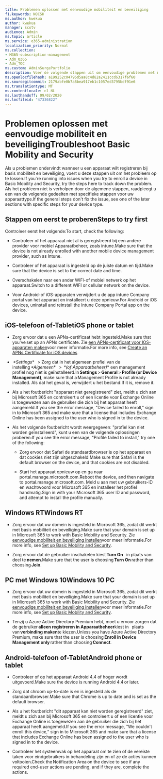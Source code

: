 ```yaml
---
title: Problemen oplossen met eenvoudige mobiliteit en beveiliging
f1.keywords: NOCSH
ms.author: kwekua
author: kwekua
manager: scotv
audience: Admin
ms.topic: article
ms.service: o365-administration
localization_priority: Normal
ms.collection:
- M365-subscription-management
- Adm_O365
- Adm_TOC
ms.custom: AdminSurgePortfolio
description: Voer de volgende stappen uit om eenvoudige problemen met mobiliteit en beveiliging op te sporen
ms.openlocfilehash: a199252c04796d5aa8c4d82a2411ccd6317f6f60
ms.sourcegitcommit: 2179abfe0b7a8bea917eb1c1057ed3795bdf91e6
ms.translationtype: MT
ms.contentlocale: nl-NL
ms.lasthandoff: 09/02/2020
ms.locfileid: "47336822"
---
```

# <a name="troubleshoot-basic-mobility-and-security"></a><span data-ttu-id="b5e00-103">Problemen oplossen met eenvoudige mobiliteit en beveiliging</span><span class="sxs-lookup"><span data-stu-id="b5e00-103">Troubleshoot Basic Mobility and Security</span></span>

<span data-ttu-id="b5e00-104">Als u problemen ondervindt wanneer u een apparaat wilt registreren bij basis mobiliteit en beveiliging, voert u deze stappen uit om het probleem op te lossen.</span><span class="sxs-lookup"><span data-stu-id="b5e00-104">If you're running into issues when you try to enroll a device in Basic Mobility and Security, try the steps here to track down the problem.</span></span> <span data-ttu-id="b5e00-105">Als het probleem niet is verholpen door de algemene stappen, raadpleegt u een van de volgende gedeelten met specifieke stappen voor uw apparaattype.</span><span class="sxs-lookup"><span data-stu-id="b5e00-105">If the general steps don't fix the issue, see one of the later sections with specific steps for your device type.</span></span>

## <a name="steps-to-try-first"></a><span data-ttu-id="b5e00-106">Stappen om eerst te proberen</span><span class="sxs-lookup"><span data-stu-id="b5e00-106">Steps to try first</span></span>

<span data-ttu-id="b5e00-107">Controleer eerst het volgende:</span><span class="sxs-lookup"><span data-stu-id="b5e00-107">To start, check the following:</span></span>

- <span data-ttu-id="b5e00-108">Controleer of het apparaat niet al is geregistreerd bij een andere provider voor mobiel Apparaatbeheer, zoals intune.</span><span class="sxs-lookup"><span data-stu-id="b5e00-108">Make sure that the device is not already enrolled with another mobile device management provider, such as Intune.</span></span>
    
- <span data-ttu-id="b5e00-109">Controleer of het apparaat is ingesteld op de juiste datum en tijd.</span><span class="sxs-lookup"><span data-stu-id="b5e00-109">Make sure that the device is set to the correct date and time.</span></span>
    
- <span data-ttu-id="b5e00-110">Overschakelen naar een ander WIFI-of mobiel netwerk op het apparaat.</span><span class="sxs-lookup"><span data-stu-id="b5e00-110">Switch to a different WIFI or cellular network on the device.</span></span>
    
- <span data-ttu-id="b5e00-111">Voor Android-of iOS-apparaten verwijdert u de app intune Company portal van het apparaat en installeert u deze opnieuw.</span><span class="sxs-lookup"><span data-stu-id="b5e00-111">For Android or iOS devices, uninstall and reinstall the Intune Company Portal app on the device.</span></span> 

## <a name="ios-phone-or-tablet"></a><span data-ttu-id="b5e00-112">iOS-telefoon of-Tablet</span><span class="sxs-lookup"><span data-stu-id="b5e00-112">iOS phone or tablet</span></span>

- <span data-ttu-id="b5e00-113">Zorg ervoor dat u een APNs-certificaat hebt ingesteld.</span><span class="sxs-lookup"><span data-stu-id="b5e00-113">Make sure that you've set up an APNs certificate.</span></span> <span data-ttu-id="b5e00-114">Zie [een APNs-certificaat voor IOS-apparaten maken](create-an-apns-certificate-for-ios-devices.md)voor meer informatie.</span><span class="sxs-lookup"><span data-stu-id="b5e00-114">For more info, see [Create an APNs Certificate for iOS devices](create-an-apns-certificate-for-ios-devices.md).</span></span>
    
- <span data-ttu-id="b5e00-115"> *\*Settings**   > Zorg dat in het algemeen profiel van de instelling *\*Algemeen**   >  *\*(of Apparaatbeheer)** een management profiel nog niet is geïnstalleerd.</span><span class="sxs-lookup"><span data-stu-id="b5e00-115">In **Settings** > **General** > **Profile (or Device Management)**, make sure that a Management Profile is not already installed.</span></span> <span data-ttu-id="b5e00-116">Als dat het geval is, verwijdert u het bestand.</span><span class="sxs-lookup"><span data-stu-id="b5e00-116">If it is, remove it.</span></span>
    
- <span data-ttu-id="b5e00-117">Als u het foutbericht "apparaat niet geregistreerd" ziet, meldt u zich aan bij Microsoft 365 en controleert u of een licentie voor Exchange Online is toegewezen aan de gebruiker die zich bij het apparaat heeft aangemeld.</span><span class="sxs-lookup"><span data-stu-id="b5e00-117">If you see the error message, "Device failed to enroll," sign in to Microsoft 365 and make sure that a license that includes Exchange Online has been assigned to the user who is signed in to the device.</span></span>
    
- <span data-ttu-id="b5e00-118">Als het volgende foutbericht wordt weergegeven: "profiel kan niet worden geïnstalleerd", kunt u een van de volgende oplossingen proberen:</span><span class="sxs-lookup"><span data-stu-id="b5e00-118">If you see the error message, "Profile failed to install," try one of the following:</span></span>
    
    - <span data-ttu-id="b5e00-119">Zorg ervoor dat Safari de standaardbrowser is op het apparaat en dat cookies niet zijn uitgeschakeld.</span><span class="sxs-lookup"><span data-stu-id="b5e00-119">Make sure that Safari is the default browser on the device, and that cookies are not disabled.</span></span>
    
    - <span data-ttu-id="b5e00-120">Start het apparaat opnieuw op en ga naar portal.manage.microsoft.com.</span><span class="sxs-lookup"><span data-stu-id="b5e00-120">Reboot the device, and then navigate to portal.manage.microsoft.com.</span></span> <span data-ttu-id="b5e00-121">Meld u aan met uw gebruikers-ID en wachtwoord voor Microsoft 365 en installeer het profiel handmatig.</span><span class="sxs-lookup"><span data-stu-id="b5e00-121">Sign in with your Microsoft 365 user ID and password, and attempt to install the profile manually.</span></span>    

## <a name="windows-rt"></a><span data-ttu-id="b5e00-122">Windows RT</span><span class="sxs-lookup"><span data-stu-id="b5e00-122">Windows RT</span></span>

- <span data-ttu-id="b5e00-123">Zorg ervoor dat uw domein is ingesteld in Microsoft 365, zodat dit werkt met basis mobiliteit en beveiliging.</span><span class="sxs-lookup"><span data-stu-id="b5e00-123">Make sure that your domain is set up in Microsoft 365 to work with Basic Mobility and Security.</span></span> <span data-ttu-id="b5e00-124">Zie [eenvoudige mobiliteit en beveiliging instellen](set-up-basic-mobility-and-security.md)voor meer informatie.</span><span class="sxs-lookup"><span data-stu-id="b5e00-124">For more info, see [Set up Basic Mobility and Security](set-up-basic-mobility-and-security.md).</span></span>
    
- <span data-ttu-id="b5e00-125">Zorg ervoor dat de gebruiker inschakelen kiest **Turn On**   in plaats van deel te **nemen**.</span><span class="sxs-lookup"><span data-stu-id="b5e00-125">Make sure that the user is choosing **Turn On** rather than choosing **Join**.</span></span>    

## <a name="windows-10-pc"></a><span data-ttu-id="b5e00-126">PC met Windows 10</span><span class="sxs-lookup"><span data-stu-id="b5e00-126">Windows 10 PC</span></span>

- <span data-ttu-id="b5e00-127">Zorg ervoor dat uw domein is ingesteld in Microsoft 365, zodat dit werkt met basis mobiliteit en beveiliging.</span><span class="sxs-lookup"><span data-stu-id="b5e00-127">Make sure that your domain is set up in Microsoft 365 to work with Basic Mobility and Security.</span></span> <span data-ttu-id="b5e00-128">Zie [eenvoudige mobiliteit en beveiliging instellen](set-up-basic-mobility-and-security.md)voor meer informatie.</span><span class="sxs-lookup"><span data-stu-id="b5e00-128">For more info, see [Set up Basic Mobility and Security](set-up-basic-mobility-and-security.md).</span></span>
    
- <span data-ttu-id="b5e00-129">Tenzij u Azure Active Directory Premium hebt, moet u ervoor zorgen dat de gebruiker **alleen registreren in Apparaatbeheer**kiest in   plaats van **verbinding maken**te kiezen.</span><span class="sxs-lookup"><span data-stu-id="b5e00-129">Unless you have Azure Active Directory Premium, make sure that the user is choosing **Enroll in Device Management only** rather than choosing **Connect**.</span></span>

## <a name="android-phone-or-tablet"></a><span data-ttu-id="b5e00-130">Android-telefoon of-Tablet</span><span class="sxs-lookup"><span data-stu-id="b5e00-130">Android phone or tablet</span></span>

- <span data-ttu-id="b5e00-131">Controleer of op het apparaat Android 4,4 of hoger wordt uitgevoerd.</span><span class="sxs-lookup"><span data-stu-id="b5e00-131">Make sure the device is running Android 4.4 or later.</span></span>
    
- <span data-ttu-id="b5e00-132">Zorg dat chroom up-to-date is en is ingesteld als de standaardbrowser.</span><span class="sxs-lookup"><span data-stu-id="b5e00-132">Make sure that Chrome is up to date and is set as the default browser.</span></span>
    
- <span data-ttu-id="b5e00-133">Als u het foutbericht "dit apparaat kan niet worden geregistreerd" ziet, meldt u zich aan bij Microsoft 365 en controleert u of een licentie voor Exchange Online is toegewezen aan de gebruiker die zich bij het apparaat heeft aangemeld.</span><span class="sxs-lookup"><span data-stu-id="b5e00-133">If you see the error message, "We couldn't enroll this device," sign in to Microsoft 365 and make sure that a license that includes Exchange Online has been assigned to the user who is signed in to the device.</span></span>
    
- <span data-ttu-id="b5e00-134">Controleer het systeemvak op het apparaat om te zien of de vereiste taken voor eindgebruikers in behandeling zijn en of ze de acties kunnen voltooien.</span><span class="sxs-lookup"><span data-stu-id="b5e00-134">Check the Notification Area on the device to see if any required end-user actions are pending, and if they are, complete the actions.</span></span>